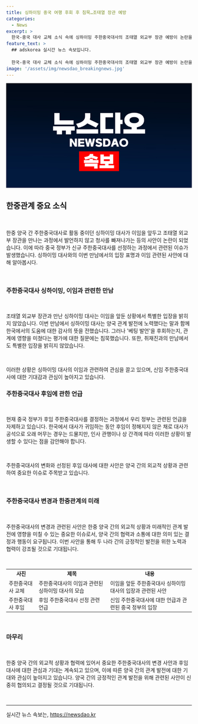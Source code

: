 ```yaml
---
title: 싱하이밍 중국 여행 후회 후 침묵…조태열 장관 예방
categories:
  - News
excerpt: >
  한국-중국 대사 교체 소식 속에 싱하이밍 주한중국대사의 조태열 외교부 장관 예방이 논란을 빚고 있다. 이임을 앞둔 싱 대사는 입장을 피하며 외교부를 향한 감사의 말과 관계 발전을 약속했지만, 베팅 발언 이후 외교 활동은 줄었다. 이에 싱 대사의 후임은 중국 정부 결정으로 우리 정부는 언급을 자제했다. 후임이 정해지지 않은 채 대사가 귀임하는 일은 흔하지 않은데, 이 경우는 인사 관행이나 간격으로 설명된다.
feature_text: >
  ## adskorea 실시간 뉴스 속보입니다.

  한국-중국 대사 교체 소식 속에 싱하이밍 주한중국대사의 조태열 외교부 장관 예방이 논란을 빚고 있다. 이임을 앞둔 싱 대사는 입장을 피하며 외교부를 향한 감사의 말과 관계 발전을 약속했지만, 베팅 발언 이후 외교 활동은 줄었다. 이에 싱 대사의 후임은 중국 정부 결정으로 우리 정부는 언급을 자제했다. 후임이 정해지지 않은 채 대사가 귀임하는 일은 흔하지 않은데, 이 경우는 인사 관행이나 간격으로 설명된다.
image: '/assets/img/newsdao_breakingnews.jpg'
---
```


<p><img src="/assets/img/newsdao_breakingnews.jpg" alt="adskorea 속보" /></p>

<h2 data-ke-size="size26">한중관계 중요 소식</h2>

<p data-ke-size="size16">&nbsp;</p>

<p>한중 양국 간 주한중국대사로 활동 중이던 싱하이밍 대사가 이임을 앞두고 조태열 외교부 장관을 만나는 과정에서 발언하지 않고 청사를 빠져나가는 등의 사안이 논란이 되었습니다. 이에 따라 중국 정부가 신규 주한중국대사를 선정하는 과정에서 관련된 이슈가 발생했습니다. 싱하이밍 대사와의 이번 만남에서의 입장 표명과 이임 관련된 사안에 대해 알아봅시다.</p>

<p data-ke-size="size16">&nbsp;</p>

<h3 data-ke-size="size24">주한중국대사 싱하이밍, 이임과 관련한 만남</h3>

<p data-ke-size="size16">&nbsp;</p>

<p>조태열 외교부 장관과 만난 싱하이밍 대사는 이임을 앞둔 상황에서 특별한 입장을 밝히지 않았습니다. 이번 만남에서 싱하이밍 대사는 양국 관계 발전에 노력했다는 말과 함께 한국에서의 도움에 대한 감사의 뜻을 전했습니다. 그러나 '베팅 발언'을 후회하는지, 관계에 영향을 미쳤다는 평가에 대한 질문에는 침묵했습니다. 또한, 취재진과의 만남에서도 특별한 입장을 밝히지 않았습니다.</p>

<p data-ke-size="size16">&nbsp;</p>

<p>이러한 상황은 싱하이밍 대사의 이임과 관련하여 관심을 끌고 있으며, 신임 주한중국대사에 대한 기대감과 관심이 높아지고 있습니다.</p>

<h3 data-ke-size="size24">주한중국대사 후임에 관한 언급</h3>

<p data-ke-size="size16">&nbsp;</p>

<p>현재 중국 정부가 후임 주한중국대사를 결정하는 과정에서 우리 정부는 관련된 언급을 자제하고 있습니다. 한국에서 대사가 귀임하는 동안 후임이 정해지지 않은 채로 대사가 공석으로 오래 머무는 경우는 드물지만, 인사 관행이나 상 간격에 따라 이러한 상황이 발생할 수 있다는 점을 감안해야 합니다.</p>

<p data-ke-size="size16">&nbsp;</p>

<p>주한중국대사의 변화와 선정된 후임 대사에 대한 사안은 양국 간의 외교적 상황과 관련하여 중요한 이슈로 주목받고 있습니다.</p>

<p data-ke-size="size16">&nbsp;</p>

<h3 data-ke-size="size24">주한중국대사 변경과 한중관계의 미래</h3>

<p data-ke-size="size16">&nbsp;</p>

<p>주한중국대사의 변경과 관련된 사안은 한중 양국 간의 외교적 상황과 미래적인 관계 발전에 영향을 미칠 수 있는 중요한 이슈로서, 양국 간의 협력과 소통에 대한 의미 있는 결정과 행동이 요구됩니다. 이번 사안을 통해 두 나라 간의 긍정적인 발전을 위한 노력과 협력이 강조될 것으로 기대됩니다.</p>

<p data-ke-size="size16">&nbsp;</p>

<table>
    <tr>
        <td style="text-align: center; height: 17px;"><b>사진</b></td>
        <td style="text-align: center; height: 17px;"><b>제목</b></td>
        <td style="text-align: center; height: 17px;"><b>내용</b></td>
    </tr>
    <tr>
        <td>주한중국대사 교체</td>
        <td>주한중국대사의 이임과 관련된 싱하이밍 대사의 모습</td>
        <td>이임을 앞둔 주한중국대사 싱하이밍 대사의 입장과 관련된 사안</td>
    </tr>
    <tr>
        <td>주한중국대사 후임</td>
        <td>후임 주한중국대사 선정 관련 언급</td>
        <td>신임 주한중국대사에 대한 언급과 관련된 중국 정부의 입장</td>
    </tr>
</table>

<p data-ke-size="size16">&nbsp;</p>

<h3 data-ke-size="size24">마무리</h3>

<p data-ke-size="size16">&nbsp;</p>

<p>한중 양국 간의 외교적 상황과 협력에 있어서 중요한 주한중국대사의 변경 사안과 후임 대사에 대한 관심과 기대는 계속되고 있으며, 이에 따른 양국 간의 관계 발전에 대한 기대와 관심이 높아지고 있습니다. 양국 간의 긍정적인 관계 발전을 위해 관련된 사안이 신중히 협의되고 결정될 것으로 기대됩니다.</p>

<p data-ke-size="size16">&nbsp;</p>

<p><hr></p>
실시간 뉴스 속보는, <a href="https://newsdao.kr" rel="dofollow">https://newsdao.kr</a>


